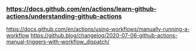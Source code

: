 ### https://docs.github.com/en/actions/learn-github-actions/understanding-github-actions

https://docs.github.com/en/actions/using-workflows/manually-running-a-workflow
https://github.blog/changelog/2020-07-06-github-actions-manual-triggers-with-workflow_dispatch/
